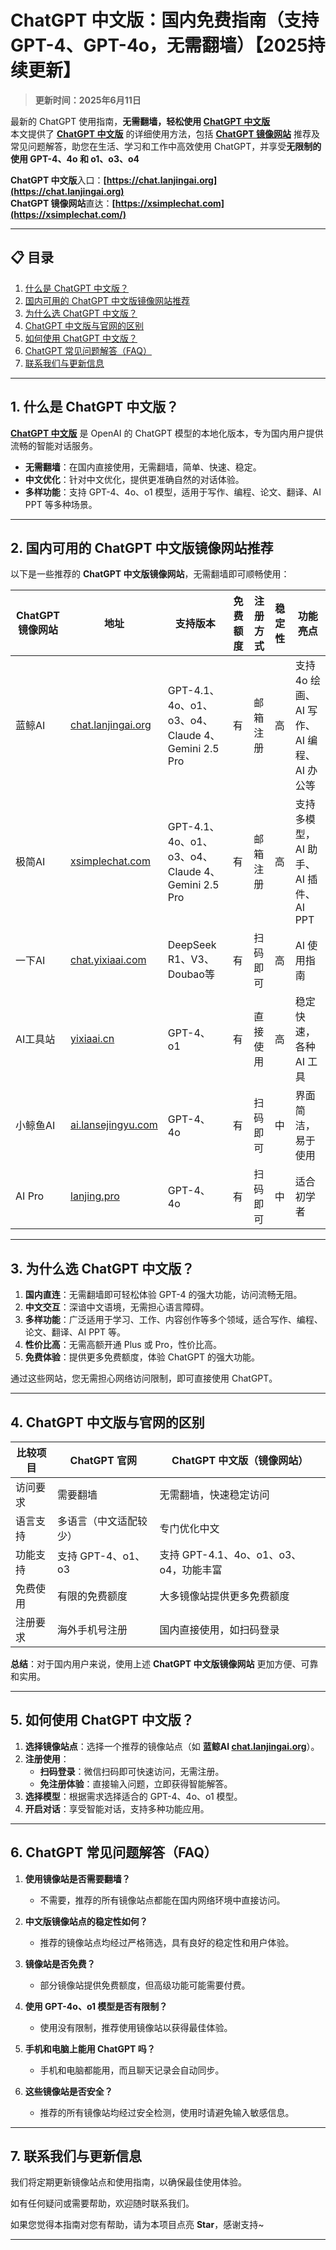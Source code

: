 # ChatGPT 中文版：国内免费指南（支持GPT-4、GPT-4o，无需翻墙）【2025持续更新】

> **更新时间：2025年6月11日**

最新的 ChatGPT 使用指南，**无需翻墙，轻松使用 [ChatGPT 中文版](https://chat.lanjingai.org)**   
本文提供了 [**ChatGPT 中文版**](https://chat.lanjingai.org) 的详细使用方法，包括 [**ChatGPT 镜像网站**](https://xsimplechat.com) 推荐及常见问题解答，助您在生活、学习和工作中高效使用 ChatGPT，并享受**无限制的使用 GPT-4、4o 和 o1、o3、o4**

**ChatGPT 中文版**入口：**[https://chat.lanjingai.org](https://chat.lanjingai.org)**   
**ChatGPT 镜像网站**直达：**[https://xsimplechat.com](https://xsimplechat.com/)**

---

## 📋 目录

1. [什么是 ChatGPT 中文版？](#1-什么是-chatgpt中文版)
2. [国内可用的 ChatGPT 中文版镜像网站推荐](#2-国内可用的-chatgpt中文版镜像网站推荐)
3. [为什么选 ChatGPT 中文版？](#3-为什么选-chatgpt-中文版)
4. [ChatGPT 中文版与官网的区别](#4-chatgpt-中文版与官网的区别)
5. [如何使用 ChatGPT 中文版？](#5-如何使用-chatgpt-中文版)
6. [ChatGPT 常见问题解答（FAQ）](#6-chatgpt-常见问题解答-faq)
7. [联系我们与更新信息](#7-联系我们与更新信息)

---

## 1. 什么是 ChatGPT 中文版？

[**ChatGPT 中文版**](https://chat.lanjingai.org) 是 OpenAI 的 ChatGPT 模型的本地化版本，专为国内用户提供流畅的智能对话服务。

- **无需翻墙**：在国内直接使用，无需翻墙，简单、快速、稳定。
- **中文优化**：针对中文优化，提供更准确自然的对话体验。
- **多样功能**：支持 GPT-4、4o、o1 模型，适用于写作、编程、论文、翻译、AI PPT 等多种场景。

---

## 2. 国内可用的 ChatGPT 中文版镜像网站推荐

以下是一些推荐的 **ChatGPT 中文版镜像网站**，无需翻墙即可顺畅使用：

| ChatGPT 镜像网站        | 地址                             | 支持版本           | 免费额度 | 注册方式           | 稳定性  | 功能亮点                |
|-------------------------|----------------------------------|--------------------|----------|--------------------|---------|-------------------------|
| 蓝鲸AI                  | [chat.lanjingai.org](https://chat.lanjingai.org/) | GPT-4.1、4o、o1、o3、o4、Claude 4、Gemini 2.5 Pro | 有       | 邮箱注册          | 高      | 支持 4o 绘画、AI 写作、AI 编程、AI 办公等 |
| 极简AI                  | [xsimplechat.com](https://xsimplechat.com/)   | GPT-4.1、4o、o1、o3、o4、Claude 4、Gemini 2.5 Pro | 有       | 邮箱注册          | 高      | 支持多模型，AI 助手、AI 插件、AI PPT  |
| 一下AI                  | [chat.yixiaai.com](https://chat.yixiaai.com/) | DeepSeek R1、V3、Doubao等                        | 有       | 扫码即可          | 高      | AI 使用指南            |
| AI工具站                | [yixiaai.cn](https://yixiaai.cn/)           | GPT-4、o1           | 有       | 直接使用          | 高      | 稳定快速，各种 AI 工具  |
| 小鲸鱼AI                | [ai.lansejingyu.com](https://ai.lansejingyu.com/) | GPT-4、4o           | 有       | 扫码即可          | 中      | 界面简洁，易于使用      |
| AI Pro                 | [lanjing.pro](https://lanjing.pro/)            | GPT-4、4o           | 有       | 扫码即可          | 中      | 适合初学者            |

---

## 3. 为什么选 ChatGPT 中文版？

1. **国内直连**：无需翻墙即可轻松体验 GPT-4 的强大功能，访问流畅无阻。
2. **中文交互**：深谙中文语境，无需担心语言障碍。
3. **多样功能**：广泛适用于学习、工作、内容创作等多个领域，适合写作、编程、论文、翻译、AI PPT 等。
4. **性价比高**：无需高额开通 Plus 或 Pro，性价比高。
5. **免费体验**：提供更多免费额度，体验 ChatGPT 的强大功能。

通过这些网站，您无需担心网络访问限制，即可直接使用 ChatGPT。

---

## 4. ChatGPT 中文版与官网的区别

| 比较项目        | ChatGPT 官网                     | ChatGPT 中文版（镜像网站）         |
|-----------------|---------------------------------|-----------------------------------|
| 访问要求        | 需要翻墙                         | 无需翻墙，快速稳定访问            |
| 语言支持        | 多语言（中文适配较少）            | 专门优化中文                      |
| 功能支持        | 支持 GPT-4、o1、o3              | 支持 GPT-4.1、4o、o1、o3、o4，功能丰富  |
| 免费使用        | 有限的免费额度                  | 大多镜像站提供更多免费额度        |
| 注册要求        | 海外手机号注册                  | 国内直接使用，如扫码登录          |

**总结**：对于国内用户来说，使用上述 **ChatGPT 中文版镜像网站** 更加方便、可靠和实用。

---

## 5. 如何使用 ChatGPT 中文版？

1. **选择镜像站点**：选择一个推荐的镜像站点（如 **蓝鲸AI [chat.lanjingai.org](https://chat.lanjingai.org/)**）。
2. **注册使用**：
   - **扫码登录**：微信扫码即可快速访问，无需注册。
   - **免注册体验**：直接输入问题，立即获得智能解答。
3. **选择模型**：根据需求选择适合的 GPT-4、4o、o1 模型。
4. **开启对话**：享受智能对话，支持多种功能应用。

---

## 6. ChatGPT 常见问题解答（FAQ）

1. **使用镜像站是否需要翻墙？**
   - 不需要，推荐的所有镜像站点都能在国内网络环境中直接访问。

2. **中文版镜像站点的稳定性如何？**
   - 推荐的镜像站点均经过严格筛选，具有良好的稳定性和用户体验。

3. **镜像站是否免费？**
   - 部分镜像站提供免费额度，但高级功能可能需要付费。

4. **使用 GPT-4o、o1 模型是否有限制？**
   - 使用没有限制，推荐使用镜像站以获得最佳体验。

5. **手机和电脑上能用 ChatGPT 吗？**
   - 手机和电脑都能用，而且聊天记录会自动同步。

6. **这些镜像站是否安全？**
   - 推荐的所有镜像站均经过安全检测，使用时请避免输入敏感信息。

---

## 7. 联系我们与更新信息

我们将定期更新镜像站点和使用指南，以确保最佳使用体验。

如有任何疑问或需要帮助，欢迎随时联系我们。

如果您觉得本指南对您有帮助，请为本项目点亮 **Star**，感谢支持~

---
